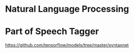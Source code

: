 # Natural Language Processing

# Part of Speech Tagger
https://github.com/tensorflow/models/tree/master/syntaxnet
